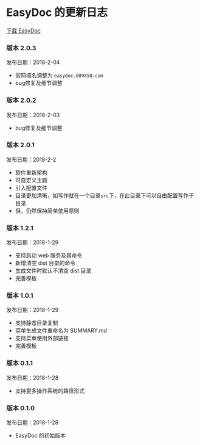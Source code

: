 # EasyDoc 的更新日志

[下载 EasyDoc](https://github.com/wuyumin/easydoc/releases)

### 版本 2.0.3

发布日期：2018-2-04

- 官网域名调整为 `easydoc.089858.com`
- bug修复及细节调整

### 版本 2.0.2

发布日期：2018-2-03

- bug修复及细节调整

### 版本 2.0.1

发布日期：2018-2-2

- 软件重新架构
- 可自定义主题
- 引入配置文件
- 目录更加清晰，如写作就在一个目录`src`下，在此目录下可以自由配置写作子目录
- 但，仍然保持简单使用原则

### 版本 1.2.1

发布日期：2018-1-29

- 支持启动 web 服务及其命令
- 新增清空 dist 目录的命令
- 生成文件时默认不清空 dist 目录
- 完善模板

### 版本 1.0.1

发布日期：2018-1-29

- 支持静态目录复制
- 菜单生成文件重命名为 SUMMARY.md
- 支持菜单使用外部链接
- 完善模板

### 版本 0.1.1

发布日期：2018-1-28

- 支持更多操作系统的路径形式

### 版本 0.1.0

发布日期：2018-1-28

- EasyDoc 的初始版本

